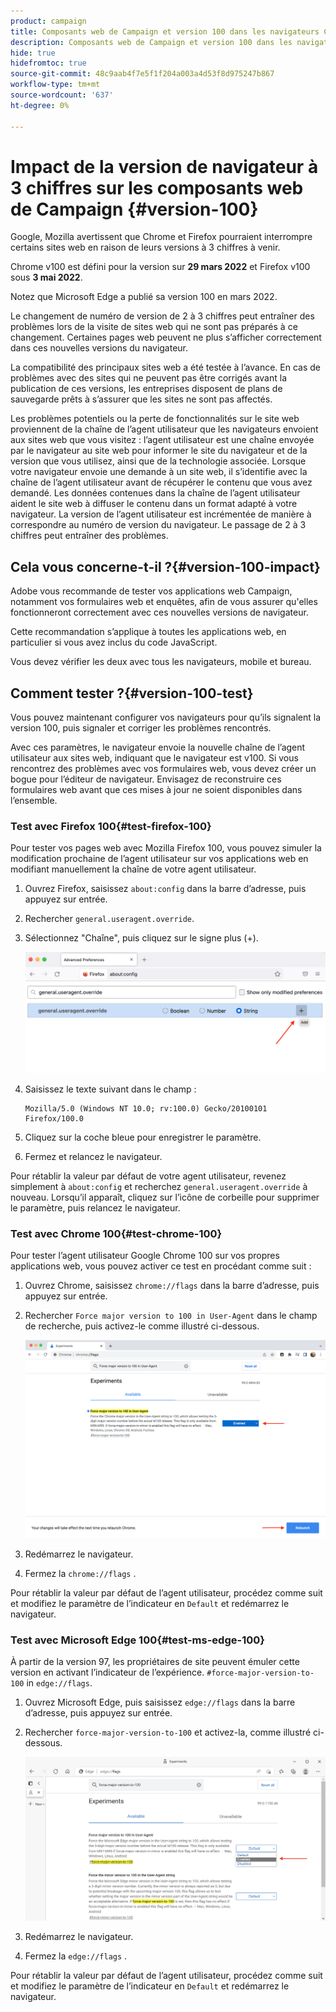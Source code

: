 ```yaml
---
product: campaign
title: Composants web de Campaign et version 100 dans les navigateurs Chrome Firefox et Edge
description: Composants web de Campaign et version 100 dans les navigateurs Chrome, Firefox et Edge
hide: true
hidefromtoc: true
source-git-commit: 48c9aab4f7e5f1f204a003a4d53f8d975247b867
workflow-type: tm+mt
source-wordcount: '637'
ht-degree: 0%

---
```


# Impact de la version de navigateur à 3 chiffres sur les composants web de Campaign {#version-100}

Google, Mozilla avertissent que Chrome et Firefox pourraient interrompre certains sites web en raison de leurs versions à 3 chiffres à venir.

Chrome v100 est défini pour la version sur **29 mars 2022** et Firefox v100 sous **3 mai 2022**.

Notez que Microsoft Edge a publié sa version 100 en mars 2022.

Le changement de numéro de version de 2 à 3 chiffres peut entraîner des problèmes lors de la visite de sites web qui ne sont pas préparés à ce changement. Certaines pages web peuvent ne plus s’afficher correctement dans ces nouvelles versions du navigateur.

La compatibilité des principaux sites web a été testée à l’avance. En cas de problèmes avec des sites qui ne peuvent pas être corrigés avant la publication de ces versions, les entreprises disposent de plans de sauvegarde prêts à s’assurer que les sites ne sont pas affectés.

Les problèmes potentiels ou la perte de fonctionnalités sur le site web proviennent de la chaîne de l’agent utilisateur que les navigateurs envoient aux sites web que vous visitez : l’agent utilisateur est une chaîne envoyée par le navigateur au site web pour informer le site du navigateur et de la version que vous utilisez, ainsi que de la technologie associée. Lorsque votre navigateur envoie une demande à un site web, il s’identifie avec la chaîne de l’agent utilisateur avant de récupérer le contenu que vous avez demandé. Les données contenues dans la chaîne de l’agent utilisateur aident le site web à diffuser le contenu dans un format adapté à votre navigateur. La version de l’agent utilisateur est incrémentée de manière à correspondre au numéro de version du navigateur. Le passage de 2 à 3 chiffres peut entraîner des problèmes.

## Cela vous concerne-t-il ?{#version-100-impact}

Adobe vous recommande de tester vos applications web Campaign, notamment vos formulaires web et enquêtes, afin de vous assurer qu&#39;elles fonctionneront correctement avec ces nouvelles versions de navigateur.

Cette recommandation s’applique à toutes les applications web, en particulier si vous avez inclus du code JavaScript.

Vous devez vérifier les deux avec tous les navigateurs, mobile et bureau.

## Comment tester ?{#version-100-test}

Vous pouvez maintenant configurer vos navigateurs pour qu’ils signalent la version 100, puis signaler et corriger les problèmes rencontrés.

Avec ces paramètres, le navigateur envoie la nouvelle chaîne de l’agent utilisateur aux sites web, indiquant que le navigateur est v100. Si vous rencontrez des problèmes avec vos formulaires web, vous devez créer un bogue pour l’éditeur de navigateur. Envisagez de reconstruire ces formulaires web avant que ces mises à jour ne soient disponibles dans l’ensemble.

### Test avec Firefox 100{#test-firefox-100}

Pour tester vos pages web avec Mozilla Firefox 100, vous pouvez simuler la modification prochaine de l’agent utilisateur sur vos applications web en modifiant manuellement la chaîne de votre agent utilisateur.

1. Ouvrez Firefox, saisissez `about:config` dans la barre d’adresse, puis appuyez sur entrée.
1. Rechercher `general.useragent.override`.
1. Sélectionnez &quot;Chaîne&quot;, puis cliquez sur le signe plus (+).

   ![](assets/force-user-agent-firefox.png)

1. Saisissez le texte suivant dans le champ :

   ```
   Mozilla/5.0 (Windows NT 10.0; rv:100.0) Gecko/20100101 Firefox/100.0
   ```

1. Cliquez sur la coche bleue pour enregistrer le paramètre.
1. Fermez et relancez le navigateur.

Pour rétablir la valeur par défaut de votre agent utilisateur, revenez simplement à `about:config` et recherchez `general.useragent.override` à nouveau.  Lorsqu’il apparaît, cliquez sur l’icône de corbeille pour supprimer le paramètre, puis relancez le navigateur.

### Test avec Chrome 100{#test-chrome-100}

Pour tester l’agent utilisateur Google Chrome 100 sur vos propres applications web, vous pouvez activer ce test en procédant comme suit :

1. Ouvrez Chrome, saisissez `chrome://flags` dans la barre d’adresse, puis appuyez sur entrée.
1. Rechercher `Force major version to 100 in User-Agent` dans le champ de recherche, puis activez-le comme illustré ci-dessous.

   ![](assets/force-user-agent-chrome.png)

1. Redémarrez le navigateur.
1. Fermez la `chrome://flags` .

Pour rétablir la valeur par défaut de l’agent utilisateur, procédez comme suit et modifiez le paramètre de l’indicateur en `Default` et redémarrez le navigateur.


### Test avec Microsoft Edge 100{#test-ms-edge-100}

À partir de la version 97, les propriétaires de site peuvent émuler cette version en activant l’indicateur de l’expérience.  `#force-major-version-to-100` in `edge://flags`.

1. Ouvrez Microsoft Edge, puis saisissez `edge://flags` dans la barre d’adresse, puis appuyez sur entrée.
1. Rechercher `force-major-version-to-100` et activez-la, comme illustré ci-dessous.

   ![](assets/force-user-agent-edge.png)

1. Redémarrez le navigateur.
1. Fermez la `edge://flags` .

Pour rétablir la valeur par défaut de l’agent utilisateur, procédez comme suit et modifiez le paramètre de l’indicateur en `Default` et redémarrez le navigateur.
